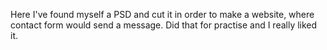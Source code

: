 Here I've found myself a PSD and cut it in order to make a website, where contact form would send a message. Did that for practise and I really liked it. 
